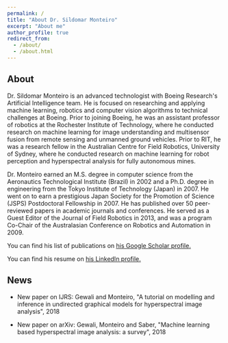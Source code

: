 ```yaml
---
permalink: /
title: "About Dr. Sildomar Monteiro"
excerpt: "About me"
author_profile: true
redirect_from: 
  - /about/
  - /about.html
---
```


## About

Dr. Sildomar Monteiro is an advanced technologist with Boeing Research's Artificial Intelligence team. He is focused on researching and applying machine learning, robotics and computer vision algorithms to technical challenges at Boeing. Prior to joining Boeing, he was an assistant professor of robotics at the Rochester Institute of Technology, where he conducted research on machine learning for image understanding and multisensor fusion from remote sensing and unmanned ground vehicles. Prior to RIT, he was a research fellow in the Australian Centre for Field Robotics, University of Sydney, where he conducted research on machine learning for robot perception and hyperspectral analysis for fully autonomous mines.

Dr. Monteiro earned an M.S. degree in computer science from the Aeronautics Technological Institute (Brazil) in 2002 and a Ph.D. degree in engineering from the Tokyo Institute of Technology (Japan) in 2007. He went on to earn a prestigious Japan Society for the Promotion of Science (JSPS) Postdoctoral Fellowship in 2007. He has published over 50 peer-reviewed papers in academic journals and conferences. He served as a Guest Editor of the Journal of Field Robotics in 2013, and was a program Co-Chair of the Australasian Conference on Robotics and Automation in 2009. 

You can find his list of publications on <u><a href="{{author.googlescholar}}">his Google Scholar profile</a>.</u>

You can find his resume on <u><a href="{{author.linkedin}}">his LinkedIn profile</a>.</u>

## News

* New paper on IJRS: Gewali and Monteiro, "A tutorial on modelling and inference in undirected graphical models for hyperspectral image analysis", 2018

* New paper on arXiv: Gewali, Monteiro and Saber, "Machine learning based hyperspectral image analysis: a survey", 2018